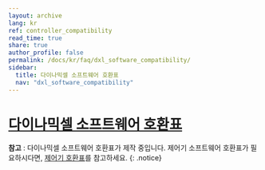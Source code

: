 ```yaml
---
layout: archive
lang: kr
ref: controller_compatibility
read_time: true
share: true
author_profile: false
permalink: /docs/kr/faq/dxl_software_compatibility/
sidebar:
  title: 다이나믹셀 소프트웨어 호환표
  nav: "dxl_software_compatibility"
---
```


# [다이나믹셀 소프트웨어 호환표](#다이나믹셀-소프트웨어-호환표)

**참고** : 다이나믹셀 소프트웨어 호환표가 제작 중입니다. 제어기 소프트웨어 호환표가 필요하시다면, [제어기 호환표](/docs/kr/parts/controller/controller_compatibility/)를 참고하세요. 
{: .notice}

<!--

## [로보플러스] 

|       모델       | 로보플러스 1.0 | 로보플러스 2.0 | 로보플러스 3.0 | 로보플러스 모바일 | 로보플러스 모바일 (교육키트) |
|:----------------:|:--------------:|:--------------:|:--------------:|:-----------------:|:----------------------------:|
|    AX Series     |       O        |       X        |       X        |         X         |              X               |
|    DX Series     |       X        |       X        |       X        |         X         |              X               |
|    RX Series     |       X        |       X        |       X        |         X         |              X               |
|    EX Series     |       X        |       X        |       X        |         X         |              X               |
|  MX Series(TTL)  |       O        |       X        |       X        |         X         |              X               |
| MX Series(RS485) |       X        |       X        |       X        |         X         |              X               |
|      XL-320      |       X        |       X        |       X        |         X         |              X               |
|    XL Series     |       X        |       X        |       X        |         X         |              X               |
|    2XL Series    |       X        |       X        |       X        |         X         |              X               |
|    XC Series     |       X        |       X        |       X        |         X         |              X               |
|    2XC Series    |       X        |       X        |       X        |         X         |              X               |
|    XM Series     |       X        |       X        |       X        |         X         |              X               |
|    XH Series     |       X        |       X        |       X        |         X         |              X               |
|    PRO Series    |       X        |       X        |       X        |         X         |              X               |
|    PH Series     |       X        |       X        |       X        |         X         |              X               |
|    PM Series     |       X        |       X        |       X        |         X         |              X               |

## [기타 소프트웨어] 

|         모델          | 로보플러스 1.0 | 로보플러스 2.0 | 로보플러스 3.0 | 로보플러스 모바일 |        로보플러스 모바일 (교육키트)         |
|:---------------------:|:--------------:|:--------------:|:--------------:|:-----------------:|:-------------------------------------------:|
|       AX Series       |       O        |       X        |       X        |         X         |                      X                      |
|       DX Series       |       X        |       X        |       X        |         X         |                      X                      |
|       RX Series       |       X        |       X        |       X        |         X         |                      X                      |
|       EX Series       |       X        |       X        |       X        |         X         |                      X                      |
|    MX Series(TTL)     |       O        |       X        |       X        |         X         |                      X                      |
|   MX Series(RS485)    |       X        |       X        |       X        |         X         |                      X                      |
|        XL-320         |       X        |       X        |       X        |         X         |                      X                      |
|       XL Series       |       X        |       X        |       X        |         X         |                      X                      |
|      2XL Series       |       X        |       X        |       X        |         X         |                      X                      |
|       XC Series       |       X        |       X        |       X        |         X         |                      X                      |
|      2XC Series       |       X        |       X        |       X        |         X         |                      X                      |
|       XM Series       |       X        |       X        |       X        |         X         |                      X                      |
|       XH Series       |       X        |       X        |       X        |         X         |                      X                      |
|      PRO Series       |       X        |       X        |       X        |         X         |                      X                      |
|       PH Series       |       X        |       X        |       X        |         X         |                      X                      |
|       PM Series       |       X        |       X        |       X        |         X         |                      X                      |
| R+ Manager 2.0 |       X        |       X        |       X        |         X         | O         | O              | O          | O |
|   다이나믹셀 위자드   |       O        |       X        |       X        |         O         | O         | X (XL320 지원) | O          | X |
| 다이나믹셀 위자드2.0  |       O        |       O        |       O        |         O         | O         | O              | O          | O |
|    다이나믹셀 SDK     |       O        |       O        |       O        |         O         | O         | O              | O          | O |
|  다이나믹셀 워크벤치  |       O        |       O        |       O        |         O         | O         | O              | O          | O |

-->

